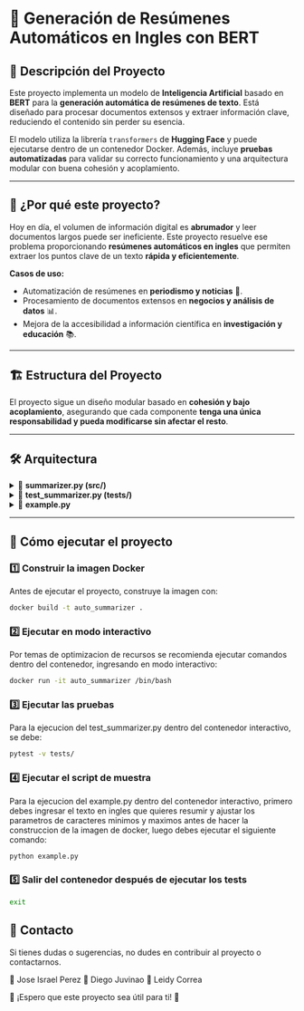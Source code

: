 # 📄 Generación de Resúmenes Automáticos en Ingles con BERT

## 📌 Descripción del Proyecto

Este proyecto implementa un modelo de **Inteligencia Artificial** basado en **BERT** para la **generación automática de resúmenes de texto**. Está diseñado para procesar documentos extensos y extraer información clave, reduciendo el contenido sin perder su esencia.  

El modelo utiliza la librería `transformers` de **Hugging Face** y puede ejecutarse dentro de un contenedor Docker. Además, incluye **pruebas automatizadas** para validar su correcto funcionamiento y una arquitectura modular con buena cohesión y acoplamiento.

---

## 🎯 **¿Por qué este proyecto?**

Hoy en día, el volumen de información digital es **abrumador** y leer documentos largos puede ser ineficiente. Este proyecto resuelve ese problema proporcionando **resúmenes automáticos en ingles** que permiten extraer los puntos clave de un texto **rápida y eficientemente**.

**Casos de uso:**
- Automatización de resúmenes en **periodismo y noticias** 📰.
- Procesamiento de documentos extensos en **negocios y análisis de datos** 📊.
- Mejora de la accesibilidad a información científica en **investigación y educación** 📚.

---

## 🏗 **Estructura del Proyecto**

El proyecto sigue un diseño modular basado en **cohesión y bajo acoplamiento**, asegurando que cada componente **tenga una única responsabilidad y pueda modificarse sin afectar el resto**.


---

## 🛠 **Arquitectura**

<details>
  <summary>📌 <strong>summarizer.py (src/)</strong></summary>

  - Contiene la clase `BertSummarizer`, la cual encapsula el modelo de resumen basado en BERT.  
  - Mantiene **alta cohesión**, ya que su única responsabilidad es la generación de resúmenes.  
  - **Bajo acoplamiento**, porque no depende de otros módulos internos, lo que facilita modificaciones sin afectar otras partes del código.  

</details>

<details>
  <summary>🧪 <strong>test_summarizer.py (tests/)</strong></summary>

  - Implementa **pruebas unitarias** con `pytest` para validar que el modelo funciona correctamente.  
  - Se realizan  dos pruebas:
  
   ✅ 1. **Prueba de Generación de Resumen**
        Verificar que el modelo genera un resumen **sin errores** y que el resumen es **más corto** que el texto original. 

   ✅ 2. **Prueba de Guardado del Modelo**
        Verificar que el modelo puede ser **guardado correctamente** en un archivo.

</details>

<details>
  <summary>📝 <strong>example.py</strong></summary>

  - Es un **script de demostración** que permite probar el modelo con distintos textos.  
  - Se puede ejecutar desde la terminal y muestra cómo generar un resumen.  

</details>

---

## 🚀 **Cómo ejecutar el proyecto**

### 1️⃣ **Construir la imagen Docker**
Antes de ejecutar el proyecto, construye la imagen con:

```bash
docker build -t auto_summarizer .

```
### 2️⃣ **Ejecutar en modo interactivo**
Por temas de optimizacion de recursos se recomienda ejecutar comandos dentro del contenedor, ingresando en modo interactivo:

```bash
docker run -it auto_summarizer /bin/bash
```

### 3️⃣ **Ejecutar las pruebas**
Para la ejecucion del test_summarizer.py dentro del contenedor interactivo, se debe:

```bash
pytest -v tests/
```
### 4️⃣ **Ejecutar el script de muestra**
Para la ejecucion del example.py dentro del contenedor interactivo, primero debes ingresar el texto en ingles que quieres resumir y ajustar los parametros de caracteres minimos y maximos antes de hacer la construccion de la imagen de docker, luego debes ejecutar el siguiente comando:

```bash
python example.py
```

### 5️⃣ **Salir del contenedor después de ejecutar los tests**

```bash
exit
```

## 📩 Contacto

Si tienes dudas o sugerencias, no dudes en contribuir al proyecto o contactarnos.

📌 Jose Israel Perez 📌 Diego Juvinao 📌 Leidy Correa

🚀 ¡Espero que este proyecto sea útil para ti! 🚀

